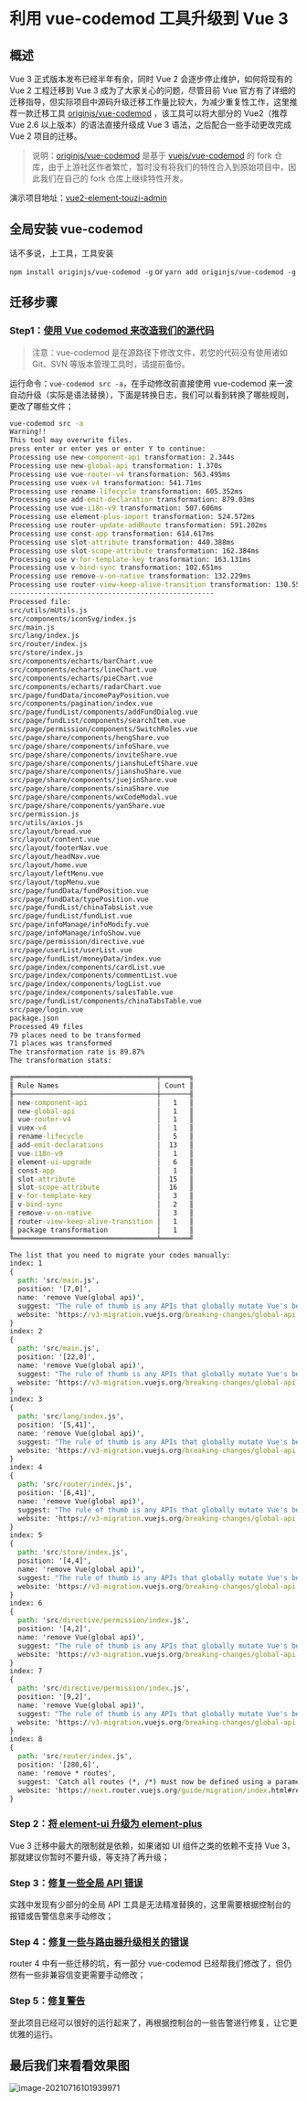 # 利用 vue-codemod 工具升级到 Vue 3

## 概述

Vue 3 正式版本发布已经半年有余，同时 Vue 2 会逐步停止维护，如何将现有的 Vue 2 工程迁移到 Vue 3 成为了大家关心的问题，尽管目前 Vue 官方有了详细的迁移指导，但实际项目中源码升级迁移工作量比较大，为减少重复性工作，这里推荐一款迁移工具 [originjs/vue-codemod](https://github.com/originjs/vue-codemod) ，该工具可以将大部分的 Vue2（推荐 Vue 2.6 以上版本）的语法直接升级成 Vue 3 语法，之后配合一些手动更改完成 Vue 2 项目的迁移。

> 说明：[originjs/vue-codemod](https://github.com/vuejs/vue-codemod) 是基于 [vuejs/vue-codemod](https://github.com/vuejs/vue-codemod) 的 fork 仓库，由于上游社区作者繁忙，暂时没有将我们的特性合入到原始项目中，因此我们在自己的 fork 仓库上继续特性开发。

演示项目地址：[vue2-element-touzi-admin](https://github.com/originjs/vue2-element-touzi-admin/tree/to-vue3)

## 全局安装 vue-codemod

话不多说，上工具，工具安装

`npm install originjs/vue-codemod -g` or `yarn add originjs/vue-codemod -g`

## 迁移步骤

### Step1：[使用 Vue codemod 来改造我们的源代码](https://github.com/originjs/vue2-element-touzi-admin/commit/21aeb41bf8595a7a6323a92ed9326cec4c7f5955)

> 注意：vue-codemod 是在源路径下修改文件，若您的代码没有使用诸如 Git、SVN 等版本管理工具时，请提前备份。

运行命令：`vue-codemod src -a`，在手动修改前直接使用 vue-codemod 来一波自动升级（实际是语法替换），下面是转换日志，我们可以看到转换了哪些规则，更改了哪些文件；

```cmd
vue-codemod src -a
Warning!!
This tool may overwrite files.
press enter or enter yes or enter Y to continue:
Processing use new-component-api transformation: 2.344s
Processing use new-global-api transformation: 1.370s
Processing use vue-router-v4 transformation: 563.495ms
Processing use vuex-v4 transformation: 541.71ms
Processing use rename-lifecycle transformation: 605.352ms
Processing use add-emit-declaration transformation: 879.03ms
Processing use vue-i18n-v9 transformation: 507.606ms
Processing use element-plus-import transformation: 524.572ms
Processing use router-update-addRoute transformation: 591.202ms
Processing use const-app transformation: 614.617ms
Processing use slot-attribute transformation: 440.388ms
Processing use slot-scope-attribute transformation: 162.384ms
Processing use v-for-template-key transformation: 163.131ms
Processing use v-bind-sync transformation: 102.651ms
Processing use remove-v-on-native transformation: 132.229ms
Processing use router-view-keep-alive-transition transformation: 130.557ms
--------------------------------------------------
Processed file:
src/utils/mUtils.js
src/components/iconSvg/index.js
src/main.js
src/lang/index.js
src/router/index.js
src/store/index.js
src/components/echarts/barChart.vue
src/components/echarts/lineChart.vue
src/components/echarts/pieChart.vue
src/components/echarts/radarChart.vue
src/page/fundData/incomePayPosition.vue
src/components/pagination/index.vue
src/page/fundList/components/addFundDialog.vue
src/page/fundList/components/searchItem.vue
src/page/permission/components/SwitchRoles.vue
src/page/share/components/hengShare.vue
src/page/share/components/infoShare.vue
src/page/share/components/inviteShare.vue
src/page/share/components/jianshuLeftShare.vue
src/page/share/components/jianshuShare.vue
src/page/share/components/juejinShare.vue
src/page/share/components/sinaShare.vue
src/page/share/components/wxCodeModal.vue
src/page/share/components/yanShare.vue
src/permission.js
src/utils/axios.js
src/layout/bread.vue
src/layout/content.vue
src/layout/footerNav.vue
src/layout/headNav.vue
src/layout/home.vue
src/layout/leftMenu.vue
src/layout/topMenu.vue
src/page/fundData/fundPosition.vue
src/page/fundData/typePosition.vue
src/page/fundList/chinaTabsList.vue
src/page/fundList/fundList.vue
src/page/infoManage/infoModify.vue
src/page/infoManage/infoShow.vue
src/page/permission/directive.vue
src/page/userList/userList.vue
src/page/fundList/moneyData/index.vue
src/page/index/components/cardList.vue
src/page/index/components/commentList.vue
src/page/index/components/logList.vue
src/page/index/components/salesTable.vue
src/page/fundList/components/chinaTabsTable.vue
src/page/login.vue
package.json
Processed 49 files
79 places need to be transformed
71 places was transformed
The transformation rate is 89.87%
The transformation stats:

╔═══════════════════════════════════╤═══════╗
║ Rule Names                        │ Count ║
╟───────────────────────────────────┼───────╢
║ new-component-api                 │   1   ║
║ new-global-api                    │   1   ║
║ vue-router-v4                     │   1   ║
║ vuex-v4                           │   1   ║
║ rename-lifecycle                  │   5   ║
║ add-emit-declarations             │  13   ║
║ vue-i18n-v9                       │   1   ║
║ element-ui-upgrade                │   6   ║
║ const-app                         │   1   ║
║ slot-attribute                    │  15   ║
║ slot-scope-attribute              │  16   ║
║ v-for-template-key                │   3   ║
║ v-bind-sync                       │   2   ║
║ remove-v-on-native                │   3   ║
║ router-view-keep-alive-transition │   1   ║
║ package transformation            │   1   ║
╚═══════════════════════════════════╧═══════╝

The list that you need to migrate your codes manually:
index: 1
{
  path: 'src/main.js',
  position: '[7,0]',
  name: 'remove Vue(global api)',
  suggest: "The rule of thumb is any APIs that globally mutate Vue's behavior are now moved to the app instance. ",
  website: 'https://v3-migration.vuejs.org/breaking-changes/global-api.html#a-new-global-api-createapp'
}
index: 2
{
  path: 'src/main.js',
  position: '[22,0]',
  name: 'remove Vue(global api)',
  suggest: "The rule of thumb is any APIs that globally mutate Vue's behavior are now moved to the app instance. ",
  website: 'https://v3-migration.vuejs.org/breaking-changes/global-api.html#a-new-global-api-createapp'
}
index: 3
{
  path: 'src/lang/index.js',
  position: '[5,41]',
  name: 'remove Vue(global api)',
  suggest: "The rule of thumb is any APIs that globally mutate Vue's behavior are now moved to the app instance. ",
  website: 'https://v3-migration.vuejs.org/breaking-changes/global-api.html#a-new-global-api-createapp'
}
index: 4
{
  path: 'src/router/index.js',
  position: '[6,41]',
  name: 'remove Vue(global api)',
  suggest: "The rule of thumb is any APIs that globally mutate Vue's behavior are now moved to the app instance. ",
  website: 'https://v3-migration.vuejs.org/breaking-changes/global-api.html#a-new-global-api-createapp'
}
index: 5
{
  path: 'src/store/index.js',
  position: '[4,4]',
  name: 'remove Vue(global api)',
  suggest: "The rule of thumb is any APIs that globally mutate Vue's behavior are now moved to the app instance. ",
  website: 'https://v3-migration.vuejs.org/breaking-changes/global-api.html#a-new-global-api-createapp'
}
index: 6
{
  path: 'src/directive/permission/index.js',
  position: '[4,2]',
  name: 'remove Vue(global api)',
  suggest: "The rule of thumb is any APIs that globally mutate Vue's behavior are now moved to the app instance. ",
  website: 'https://v3-migration.vuejs.org/breaking-changes/global-api.html#a-new-global-api-createapp'
}
index: 7
{
  path: 'src/directive/permission/index.js',
  position: '[9,2]',
  name: 'remove Vue(global api)',
  suggest: "The rule of thumb is any APIs that globally mutate Vue's behavior are now moved to the app instance. ",
  website: 'https://v3-migration.vuejs.org/breaking-changes/global-api.html#a-new-global-api-createapp'
}
index: 8
{
  path: 'src/router/index.js',
  position: '[280,6]',
  name: 'remove * routes',
  suggest: 'Catch all routes (*, /*) must now be defined using a parameter with a custom regex: ',
  website: 'https://next.router.vuejs.org/guide/migration/index.html#removal-of-the-fallback-option'
}
```

### Step 2：[将 element-ui 升级为 element-plus](https://github.com/originjs/vue2-element-touzi-admin/commit/8cddf35dcf04165fbf997e378205c5428dcb5e7f)

Vue 3 迁移中最大的限制就是依赖，如果诸如 UI 组件之类的依赖不支持 Vue 3，那就建议你暂时不要升级，等支持了再升级；

### Step 3：[修复一些全局 API 错误](https://github.com/originjs/vue2-element-touzi-admin/commit/c1a7288299f80e23d5b1ad32f111ee10564ad8bd)

实践中发现有少部分的全局 API 工具是无法精准替换的，这里需要根据控制台的报错或告警信息来手动修改；

### Step 4：[修复一些与路由器升级相关的错误](https://github.com/originjs/vue2-element-touzi-admin/commit/a5c95632e44877360be95014e74229ab13e50664)

router 4 中有一些迁移的坑，有一部分 vue-codemod 已经帮我们修改了，但仍然有一些非兼容信变更需要手动修改；

### Step 5：[修复警告](https://github.com/originjs/vue2-element-touzi-admin/commit/7a123320a0d0edf32baa09534c2f7df6664ec730)

至此项目已经可以很好的运行起来了，再根据控制台的一些告警进行修复，让它更优雅的运行。

## 最后我们来看看效果图

![image-20210716101939971](https://user-images.githubusercontent.com/40830929/125884473-b89f344c-db98-4496-9d44-33b5e773c93d.png)
